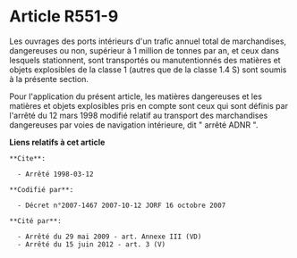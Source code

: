 # Article R551-9

Les ouvrages des ports intérieurs d'un trafic annuel total de marchandises, dangereuses ou non, supérieur à 1 million de
tonnes par an, et ceux dans lesquels stationnent, sont transportés ou manutentionnés des matières et objets explosibles de la
classe 1 (autres que de la classe 1.4 S) sont soumis à la présente section.

Pour l'application du présent article, les matières dangereuses et les matières et objets explosibles pris en compte sont
ceux qui sont définis par l'arrêté du 12 mars 1998 modifié relatif au transport des marchandises dangereuses par voies de
navigation intérieure, dit " arrêté ADNR ".

**Liens relatifs à cet article**

	**Cite**:

	  - Arrêté 1998-03-12

	**Codifié par**:

	  - Décret n°2007-1467 2007-10-12 JORF 16 octobre 2007

	**Cité par**:

	  - Arrêté du 29 mai 2009 - art. Annexe III (VD)
	  - Arrêté du 15 juin 2012 - art. 3 (V)
